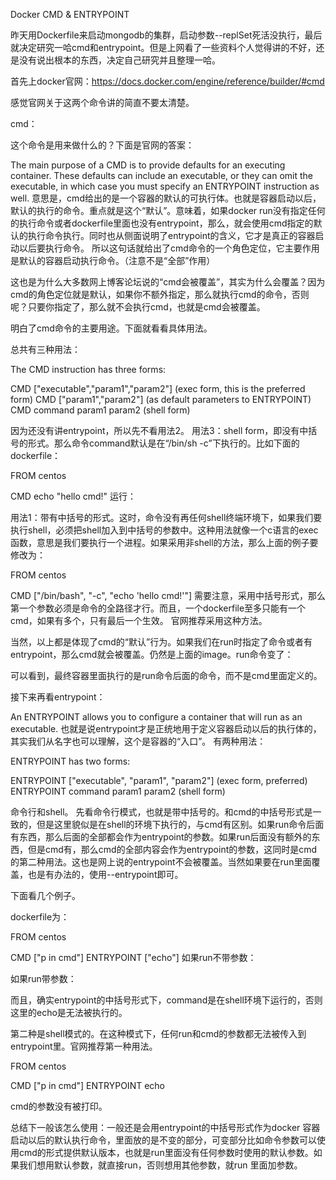 Docker CMD & ENTRYPOINT

昨天用Dockerfile来启动mongodb的集群，启动参数--replSet死活没执行，最后就决定研究一哈cmd和entrypoint。但是上网看了一些资料个人觉得讲的不好，还是没有说出根本的东西，决定自己研究并且整理一哈。

首先上docker官网：https://docs.docker.com/engine/reference/builder/#cmd

感觉官网关于这两个命令讲的简直不要太清楚。



cmd：

这个命令是用来做什么的？下面是官网的答案：

The main purpose of a CMD is to provide defaults for an executing container. These defaults can include an executable, or they can omit the executable, in which case you must specify an ENTRYPOINT instruction as well.
意思是，cmd给出的是一个容器的默认的可执行体。也就是容器启动以后，默认的执行的命令。重点就是这个“默认”。意味着，如果docker run没有指定任何的执行命令或者dockerfile里面也没有entrypoint，那么，就会使用cmd指定的默认的执行命令执行。同时也从侧面说明了entrypoint的含义，它才是真正的容器启动以后要执行命令。
所以这句话就给出了cmd命令的一个角色定位，它主要作用是默认的容器启动执行命令。（注意不是“全部”作用）

这也是为什么大多数网上博客论坛说的“cmd会被覆盖”，其实为什么会覆盖？因为cmd的角色定位就是默认，如果你不额外指定，那么就执行cmd的命令，否则呢？只要你指定了，那么就不会执行cmd，也就是cmd会被覆盖。

明白了cmd命令的主要用途。下面就看看具体用法。

总共有三种用法：

The CMD instruction has three forms:

CMD ["executable","param1","param2"] (exec form, this is the preferred form)
CMD ["param1","param2"] (as default parameters to ENTRYPOINT)
CMD command param1 param2 (shell form)

因为还没有讲entrypoint，所以先不看用法2。
用法3：shell form，即没有中括号的形式。那么命令command默认是在“/bin/sh -c”下执行的。比如下面的dockerfile：

FROM centos

CMD echo "hello cmd!"
运行：

用法1：带有中括号的形式。这时，命令没有再任何shell终端环境下，如果我们要执行shell，必须把shell加入到中括号的参数中。这种用法就像一个c语言的exec函数，意思是我们要执行一个进程。如果采用非shell的方法，那么上面的例子要修改为：

FROM centos

CMD ["/bin/bash", "-c", "echo 'hello cmd!'"]
需要注意，采用中括号形式，那么第一个参数必须是命令的全路径才行。而且，一个dockerfile至多只能有一个cmd，如果有多个，只有最后一个生效。
官网推荐采用这种方法。

当然，以上都是体现了cmd的“默认”行为。如果我们在run时指定了命令或者有entrypoint，那么cmd就会被覆盖。仍然是上面的image。run命令变了：





可以看到，最终容器里面执行的是run命令后面的命令，而不是cmd里面定义的。



接下来再看entrypoint：

An ENTRYPOINT allows you to configure a container that will run as an executable.
也就是说entrypoint才是正统地用于定义容器启动以后的执行体的，其实我们从名字也可以理解，这个是容器的“入口”。
有两种用法：

ENTRYPOINT has two forms:

ENTRYPOINT ["executable", "param1", "param2"] (exec form, preferred)
ENTRYPOINT command param1 param2 (shell form)

命令行和shell。
先看命令行模式，也就是带中括号的。和cmd的中括号形式是一致的，但是这里貌似是在shell的环境下执行的，与cmd有区别。如果run命令后面有东西，那么后面的全部都会作为entrypoint的参数。如果run后面没有额外的东西，但是cmd有，那么cmd的全部内容会作为entrypoint的参数，这同时是cmd的第二种用法。这也是网上说的entrypoint不会被覆盖。当然如果要在run里面覆盖，也是有办法的，使用--entrypoint即可。

下面看几个例子。

dockerfile为：

FROM centos

CMD ["p in cmd"]
ENTRYPOINT ["echo"]
如果run不带参数：


如果run带参数：



而且，确实entrypoint的中括号形式下，command是在shell环境下运行的，否则这里的echo是无法被执行的。

第二种是shell模式的。在这种模式下，任何run和cmd的参数都无法被传入到entrypoint里。官网推荐第一种用法。

FROM centos

CMD ["p in cmd"]
ENTRYPOINT echo


cmd的参数没有被打印。



总结下一般该怎么使用：一般还是会用entrypoint的中括号形式作为docker 容器启动以后的默认执行命令，里面放的是不变的部分，可变部分比如命令参数可以使用cmd的形式提供默认版本，也就是run里面没有任何参数时使用的默认参数。如果我们想用默认参数，就直接run，否则想用其他参数，就run 里面加参数。